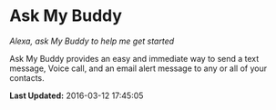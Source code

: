 # Ask My Buddy
*Alexa, ask My Buddy to help me get started*

Ask My Buddy provides an easy and immediate way to send a text message, Voice call, and an email alert message to any or all of your contacts.

**Last Updated:** 2016-03-12 17:45:05